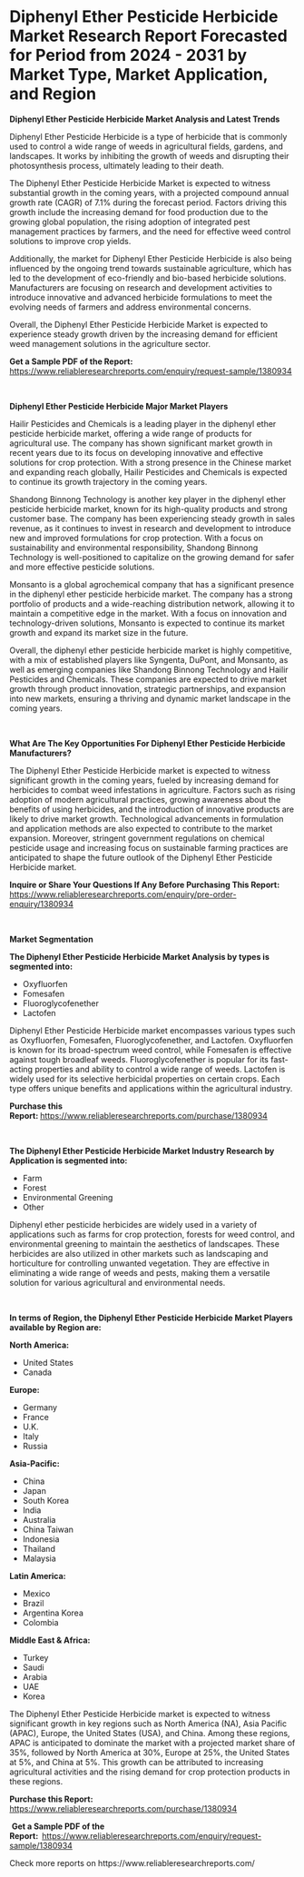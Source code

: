 <p><h1>Diphenyl Ether Pesticide Herbicide Market Research Report Forecasted for Period from 2024 -  2031 by Market Type, Market Application, and Region</h1></p><p><strong>Diphenyl Ether Pesticide Herbicide Market Analysis and Latest Trends</strong></p>
<p><p>Diphenyl Ether Pesticide Herbicide is a type of herbicide that is commonly used to control a wide range of weeds in agricultural fields, gardens, and landscapes. It works by inhibiting the growth of weeds and disrupting their photosynthesis process, ultimately leading to their death. </p><p>The Diphenyl Ether Pesticide Herbicide Market is expected to witness substantial growth in the coming years, with a projected compound annual growth rate (CAGR) of 7.1% during the forecast period. Factors driving this growth include the increasing demand for food production due to the growing global population, the rising adoption of integrated pest management practices by farmers, and the need for effective weed control solutions to improve crop yields.</p><p>Additionally, the market for Diphenyl Ether Pesticide Herbicide is also being influenced by the ongoing trend towards sustainable agriculture, which has led to the development of eco-friendly and bio-based herbicide solutions. Manufacturers are focusing on research and development activities to introduce innovative and advanced herbicide formulations to meet the evolving needs of farmers and address environmental concerns.</p><p>Overall, the Diphenyl Ether Pesticide Herbicide Market is expected to experience steady growth driven by the increasing demand for efficient weed management solutions in the agriculture sector.</p></p>
<p><strong>Get a Sample PDF of the Report:&nbsp;</strong> <a href="https://www.reliableresearchreports.com/enquiry/request-sample/1380934">https://www.reliableresearchreports.com/enquiry/request-sample/1380934</a></p>
<p>&nbsp;</p>
<p><strong>Diphenyl Ether Pesticide Herbicide Major Market Players</strong></p>
<p><p>Hailir Pesticides and Chemicals is a leading player in the diphenyl ether pesticide herbicide market, offering a wide range of products for agricultural use. The company has shown significant market growth in recent years due to its focus on developing innovative and effective solutions for crop protection. With a strong presence in the Chinese market and expanding reach globally, Hailir Pesticides and Chemicals is expected to continue its growth trajectory in the coming years.</p><p>Shandong Binnong Technology is another key player in the diphenyl ether pesticide herbicide market, known for its high-quality products and strong customer base. The company has been experiencing steady growth in sales revenue, as it continues to invest in research and development to introduce new and improved formulations for crop protection. With a focus on sustainability and environmental responsibility, Shandong Binnong Technology is well-positioned to capitalize on the growing demand for safer and more effective pesticide solutions.</p><p>Monsanto is a global agrochemical company that has a significant presence in the diphenyl ether pesticide herbicide market. The company has a strong portfolio of products and a wide-reaching distribution network, allowing it to maintain a competitive edge in the market. With a focus on innovation and technology-driven solutions, Monsanto is expected to continue its market growth and expand its market size in the future.</p><p>Overall, the diphenyl ether pesticide herbicide market is highly competitive, with a mix of established players like Syngenta, DuPont, and Monsanto, as well as emerging companies like Shandong Binnong Technology and Hailir Pesticides and Chemicals. These companies are expected to drive market growth through product innovation, strategic partnerships, and expansion into new markets, ensuring a thriving and dynamic market landscape in the coming years.</p></p>
<p>&nbsp;</p>
<p><strong>What Are The Key Opportunities For Diphenyl Ether Pesticide Herbicide Manufacturers?</strong></p>
<p><p>The Diphenyl Ether Pesticide Herbicide market is expected to witness significant growth in the coming years, fueled by increasing demand for herbicides to combat weed infestations in agriculture. Factors such as rising adoption of modern agricultural practices, growing awareness about the benefits of using herbicides, and the introduction of innovative products are likely to drive market growth. Technological advancements in formulation and application methods are also expected to contribute to the market expansion. Moreover, stringent government regulations on chemical pesticide usage and increasing focus on sustainable farming practices are anticipated to shape the future outlook of the Diphenyl Ether Pesticide Herbicide market.</p></p>
<p><strong>Inquire or Share Your Questions If Any Before Purchasing This Report:</strong> <a href="https://www.reliableresearchreports.com/enquiry/pre-order-enquiry/1380934">https://www.reliableresearchreports.com/enquiry/pre-order-enquiry/1380934</a></p>
<p>&nbsp;</p>
<p><strong>Market Segmentation</strong></p>
<p><strong>The Diphenyl Ether Pesticide Herbicide Market Analysis by types is segmented into:</strong></p>
<p><ul><li>Oxyfluorfen</li><li>Fomesafen</li><li>Fluoroglycofenether</li><li>Lactofen</li></ul></p>
<p><p>Diphenyl Ether Pesticide Herbicide market encompasses various types such as Oxyfluorfen, Fomesafen, Fluoroglycofenether, and Lactofen. Oxyfluorfen is known for its broad-spectrum weed control, while Fomesafen is effective against tough broadleaf weeds. Fluoroglycofenether is popular for its fast-acting properties and ability to control a wide range of weeds. Lactofen is widely used for its selective herbicidal properties on certain crops. Each type offers unique benefits and applications within the agricultural industry.</p></p>
<p><strong>Purchase this Report:&nbsp;</strong><a href="https://www.reliableresearchreports.com/purchase/1380934">https://www.reliableresearchreports.com/purchase/1380934</a></p>
<p>&nbsp;</p>
<p><strong>The Diphenyl Ether Pesticide Herbicide Market Industry Research by Application is segmented into:</strong></p>
<p><ul><li>Farm</li><li>Forest</li><li>Environmental Greening</li><li>Other</li></ul></p>
<p><p>Diphenyl ether pesticide herbicides are widely used in a variety of applications such as farms for crop protection, forests for weed control, and environmental greening to maintain the aesthetics of landscapes. These herbicides are also utilized in other markets such as landscaping and horticulture for controlling unwanted vegetation. They are effective in eliminating a wide range of weeds and pests, making them a versatile solution for various agricultural and environmental needs.</p></p>
<p>&nbsp;</p>
<p><strong>In terms of Region, the Diphenyl Ether Pesticide Herbicide Market Players available by Region are:</strong></p>
<p>
    <p> <strong> North America: </strong>
        <ul>
            <li>United States</li>
            <li>Canada</li>
        </ul>
        </p> 
    <p> <strong> Europe: </strong>
        <ul>
            <li>Germany</li>
            <li>France</li>
            <li>U.K.</li>
            <li>Italy</li>
            <li>Russia</li>
        </ul>
        </p> 
    <p> <strong> Asia-Pacific: </strong>
        <ul>
            <li>China</li>
            <li>Japan</li>
            <li>South Korea</li>
            <li>India</li>
            <li>Australia</li>
            <li>China Taiwan</li>
            <li>Indonesia</li>
            <li>Thailand</li>
            <li>Malaysia</li>
        </ul>
        </p> 
    <p> <strong> Latin America: </strong>
        <ul>
            <li>Mexico</li>
            <li>Brazil</li>
            <li>Argentina Korea</li>
            <li>Colombia</li>
        </ul>
        </p> 
    <p> <strong> Middle East & Africa: </strong>
        <ul>
            <li>Turkey</li>
            <li>Saudi</li>
            <li>Arabia</li>
            <li>UAE</li>
            <li>Korea</li>
        </ul>
    </p>
    </p>
<p><p>The Diphenyl Ether Pesticide Herbicide market is expected to witness significant growth in key regions such as North America (NA), Asia Pacific (APAC), Europe, the United States (USA), and China. Among these regions, APAC is anticipated to dominate the market with a projected market share of 35%, followed by North America at 30%, Europe at 25%, the United States at 5%, and China at 5%. This growth can be attributed to increasing agricultural activities and the rising demand for crop protection products in these regions.</p></p>
<p><strong>Purchase this Report: </strong><a href="https://www.reliableresearchreports.com/purchase/1380934">https://www.reliableresearchreports.com/purchase/1380934</a></p>
<p>&nbsp;<strong>Get a Sample PDF of the Report:&nbsp;&nbsp;</strong><a href="https://www.reliableresearchreports.com/enquiry/request-sample/1380934">https://www.reliableresearchreports.com/enquiry/request-sample/1380934</a></p>
<p><strong></strong></p>
<p>Check more reports on https://www.reliableresearchreports.com/</p>
